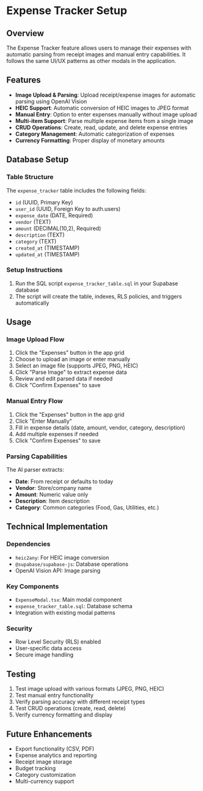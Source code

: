 # Expense Tracker Setup

## Overview
The Expense Tracker feature allows users to manage their expenses with automatic parsing from receipt images and manual entry capabilities. It follows the same UI/UX patterns as other modals in the application.

## Features
- **Image Upload & Parsing**: Upload receipt/expense images for automatic parsing using OpenAI Vision
- **HEIC Support**: Automatic conversion of HEIC images to JPEG format
- **Manual Entry**: Option to enter expenses manually without image upload
- **Multi-item Support**: Parse multiple expense items from a single image
- **CRUD Operations**: Create, read, update, and delete expense entries
- **Category Management**: Automatic categorization of expenses
- **Currency Formatting**: Proper display of monetary amounts

## Database Setup

### Table Structure
The `expense_tracker` table includes the following fields:
- `id` (UUID, Primary Key)
- `user_id` (UUID, Foreign Key to auth.users)
- `expense_date` (DATE, Required)
- `vendor` (TEXT)
- `amount` (DECIMAL(10,2), Required)
- `description` (TEXT)
- `category` (TEXT)
- `created_at` (TIMESTAMP)
- `updated_at` (TIMESTAMP)

### Setup Instructions
1. Run the SQL script `expense_tracker_table.sql` in your Supabase database
2. The script will create the table, indexes, RLS policies, and triggers automatically

## Usage

### Image Upload Flow
1. Click the "Expenses" button in the app grid
2. Choose to upload an image or enter manually
3. Select an image file (supports JPEG, PNG, HEIC)
4. Click "Parse Image" to extract expense data
5. Review and edit parsed data if needed
6. Click "Confirm Expenses" to save

### Manual Entry Flow
1. Click the "Expenses" button in the app grid
2. Click "Enter Manually"
3. Fill in expense details (date, amount, vendor, category, description)
4. Add multiple expenses if needed
5. Click "Confirm Expenses" to save

### Parsing Capabilities
The AI parser extracts:
- **Date**: From receipt or defaults to today
- **Vendor**: Store/company name
- **Amount**: Numeric value only
- **Description**: Item description
- **Category**: Common categories (Food, Gas, Utilities, etc.)

## Technical Implementation

### Dependencies
- `heic2any`: For HEIC image conversion
- `@supabase/supabase-js`: Database operations
- OpenAI Vision API: Image parsing

### Key Components
- `ExpenseModal.tsx`: Main modal component
- `expense_tracker_table.sql`: Database schema
- Integration with existing modal patterns

### Security
- Row Level Security (RLS) enabled
- User-specific data access
- Secure image handling

## Testing
1. Test image upload with various formats (JPEG, PNG, HEIC)
2. Test manual entry functionality
3. Verify parsing accuracy with different receipt types
4. Test CRUD operations (create, read, delete)
5. Verify currency formatting and display

## Future Enhancements
- Export functionality (CSV, PDF)
- Expense analytics and reporting
- Receipt image storage
- Budget tracking
- Category customization
- Multi-currency support 